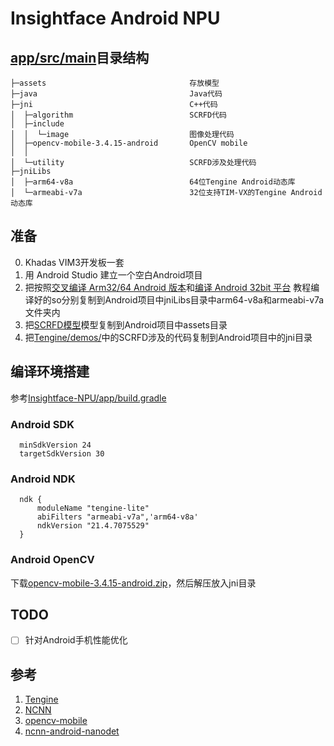 # Insightface Android NPU

## [app/src/main](https://github.com/mlbo/Insightface-NPU/tree/master/app/src/main)目录结构

```
├─assets                                存放模型
├─java                                  Java代码
├─jni                                   C++代码
│  ├─algorithm                          SCRFD代码
│  ├─include                            
│  │  └─image                           图像处理代码
│  ├─opencv-mobile-3.4.15-android       OpenCV mobile     
│  │  
│  └─utility                            SCRFD涉及处理代码
├─jniLibs
│  ├─arm64-v8a                          64位Tengine Android动态库
│  └─armeabi-v7a                        32位支持TIM-VX的Tengine Android动态库
```


## 准备
0. Khadas VIM3开发板一套
1. 用 Android Studio 建立一个空白Android项目
2. 把按照[交叉编译 Arm32/64 Android 版本](https://github.com/OAID/Tengine/blob/tengine-lite/doc/compile.md#3-%E4%BA%A4%E5%8F%89%E7%BC%96%E8%AF%91-arm3264-android-%E7%89%88%E6%9C%AC)和[编译 Android 32bit 平台](https://github.com/OAID/Tengine/blob/tengine-lite/doc/npu_tim-vx_user_manual_zh.md#29-%E7%BC%96%E8%AF%91-android-32bit-%E5%B9%B3%E5%8F%B0)
教程编译好的so分别复制到Android项目中jniLibs目录中arm64-v8a和armeabi-v7a文件夹内
3. 把[SCRFD模型](#)模型复制到Android项目中assets目录
4. 把[Tengine/demos/](https://github.com/OAID/Tengine/tree/tengine-lite/demos0)中的SCRFD涉及的代码复制到Android项目中的jni目录

## 编译环境搭建

参考[Insightface-NPU/app/build.gradle](https://github.com/mlbo/Insightface-NPU/blob/master/app/build.gradle)
### Android SDK
```
  minSdkVersion 24
  targetSdkVersion 30
```

### Android NDK

```
  ndk {
      moduleName "tengine-lite"
      abiFilters "armeabi-v7a",'arm64-v8a'
      ndkVersion "21.4.7075529"
  }
```


### Android OpenCV

下载[opencv-mobile-3.4.15-android.zip](https://github.com/nihui/opencv-mobile/releases/download/v13/opencv-mobile-3.4.15-android.zip)，然后解压放入jni目录

## TODO
- [ ] 针对Android手机性能优化


## 参考

1. [Tengine](https://github.com/OAID/Tengine)
2. [NCNN](https://github.com/OAID/Tengine)
3. [opencv-mobile](https://github.com/nihui/opencv-mobile)
4. [ncnn-android-nanodet](https://github.com/nihui/ncnn-android-nanodet)
